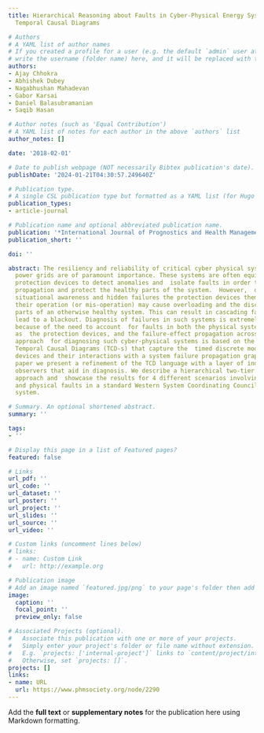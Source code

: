 ```yaml
---
title: Hierarchical Reasoning about Faults in Cyber-Physical Energy Systems using
  Temporal Causal Diagrams

# Authors
# A YAML list of author names
# If you created a profile for a user (e.g. the default `admin` user at `content/authors/admin/`), 
# write the username (folder name) here, and it will be replaced with their full name and linked to their profile.
authors:
- Ajay Chhokra
- Abhishek Dubey
- Nagabhushan Mahadevan
- Gabor Karsai
- Daniel Balasubramanian
- Saqib Hasan

# Author notes (such as 'Equal Contribution')
# A YAML list of notes for each author in the above `authors` list
author_notes: []

date: '2018-02-01'

# Date to publish webpage (NOT necessarily Bibtex publication's date).
publishDate: '2024-01-21T04:30:57.249640Z'

# Publication type.
# A single CSL publication type but formatted as a YAML list (for Hugo requirements).
publication_types:
- article-journal

# Publication name and optional abbreviated publication name.
publication: '*International Journal of Prognostics and Health Management*'
publication_short: ''

doi: ''

abstract: The resiliency and reliability of critical cyber physical systems like electrical
  power grids are of paramount importance. These systems are often equipped with specialized
  protection devices to detect anomalies and  isolate faults in order to arrest failure
  propagation and protect the healthy parts of the system.  However,  due to the limited
  situational awareness and hidden failures the protection devices themselves, through
  their operation (or mis-operation) may cause overloading and the disconnection of
  parts of an otherwise healthy system. This can result in cascading failures that
  lead to a blackout. Diagnosis of failures in such systems is extremely challenging
  because of the need to account  for faults in both the physical systems as well
  as  the protection devices, and the failure-effect propagation across the system.    Our
  approach  for diagnosing such cyber-physical systems is based on the concept of
  Temporal Causal Diagrams (TCD-s) that capture the  timed discrete models of protection
  devices and their interactions with a system failure propagation graph. In this
  paper we present a refinement of the TCD language with a layer of independent local
  observers that aid in diagnosis. We describe a hierarchical two-tier failure diagnosis
  approach and  showcase the results for 4 different scenarios involving both cyber
  and physical faults in a standard Western System Coordinating Council (WSCC) 9 bus
  system.

# Summary. An optional shortened abstract.
summary: ''

tags:
- ''

# Display this page in a list of Featured pages?
featured: false

# Links
url_pdf: ''
url_code: ''
url_dataset: ''
url_poster: ''
url_project: ''
url_slides: ''
url_source: ''
url_video: ''

# Custom links (uncomment lines below)
# links:
# - name: Custom Link
#   url: http://example.org

# Publication image
# Add an image named `featured.jpg/png` to your page's folder then add a caption below.
image:
  caption: ''
  focal_point: ''
  preview_only: false

# Associated Projects (optional).
#   Associate this publication with one or more of your projects.
#   Simply enter your project's folder or file name without extension.
#   E.g. `projects: ['internal-project']` links to `content/project/internal-project/index.md`.
#   Otherwise, set `projects: []`.
projects: []
links:
- name: URL
  url: https://www.phmsociety.org/node/2290
---
```


Add the **full text** or **supplementary notes** for the publication here using Markdown formatting.
